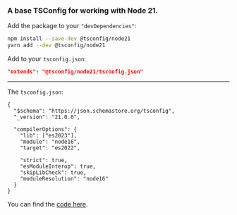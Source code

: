 ### A base TSConfig for working with Node 21.

Add the package to your `"devDependencies"`:

```sh
npm install --save-dev @tsconfig/node21
yarn add --dev @tsconfig/node21
```

Add to your `tsconfig.json`:

```json
"extends": "@tsconfig/node21/tsconfig.json"
```

---

The `tsconfig.json`: 

```jsonc
{
  "$schema": "https://json.schemastore.org/tsconfig",
  "_version": "21.0.0",

  "compilerOptions": {
    "lib": ["es2023"],
    "module": "node16",
    "target": "es2022",

    "strict": true,
    "esModuleInterop": true,
    "skipLibCheck": true,
    "moduleResolution": "node16"
  }
}

```

You can find the [code here](https://github.com/tsconfig/bases/blob/master/bases/node21.json).
